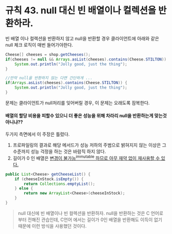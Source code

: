 # 규칙 43. null 대신 빈 배열이나 컬렉션을 반환하라.

빈 배열 이나 컬렉션을 반환하지 않고 null을 반환할 경우 클라이언트에 아래와 같은 null 체크 로직이 매번 들어가야한다.
```java
Cheese[] cheeses = shop.getCheeses();
if(cheeses != null && Arrays.asList(cheeses).contains(Cheese.STILTON)) {
	System.out.println("Jolly good, just the thing");
}

//만약 null을 반환하지 않는 다면 간단하게 ...
if(Arrays.asList(cheeses).contains(Cheese.STILTON)) {
	System.out.println("Jolly good, just the thing");
}
```

문제는 클라이언트가 null처리를 잊어버릴 경우, 이 문제는 오래도록 잠복한다.

#### 배열의 할당 비용을 피할수 있으니 더 좋은 성능을 위해 차라리 null을 반환하는게 맞는것 아니냐??
두가지 측면에서 이 주장은 틀렸다.
1. 프로파일링의 결과로 해당 메서드가 성능 저하의 주범으로 밝혀지지 않는 이상은 그 수준까지 성능 걱정을 하는 것은 바람직 하지 않다.
2. 길이가 0 인 배열은 [변경이 불가능<sup>immutable</sup> 하므로 아무 재약 없이 재사용할 수 있다.](data/rule15.md)


```java
public List<Cheese> getCheeseList() {
	if (cheeseInStock.isEmpty()) {
		return Collections.emptyList();
	} else {
		return new ArrayList<Cheese>(cheeseInStock);
	}
}
```

> null 대신에 빈 배열이나 빈 컬렉션을 반환하자. null을 반환하는 것은 C 언어로 부터 전해진 관습인데, C언어 에서는 길이가 0인 배열을 반환해도 이득이 없기 때문에 이런 방식을 사용했던 것이다.
